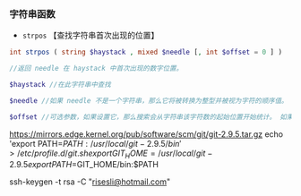 ### 字符串函数

- `strpos` 【查找字符串首次出现的位置】

```php
int strpos ( string $haystack , mixed $needle [, int $offset = 0 ] )

//返回 needle 在 haystack 中首次出现的数字位置。

$haystack //在此字符串中查找

$needle //如果 needle 不是一个字符串，那么它将被转换为整型并被视为字符的顺序值。

$offset //可选参数，如果设置它，那么搜索会从字符串该字符数的起始位置开始统计。 如果是负数，搜索会从字符串结尾指定字符数开始。
```

https://mirrors.edge.kernel.org/pub/software/scm/git/git-2.9.5.tar.gz
echo 'export PATH=$PATH:/usr/local/git-2.9.5/bin' > /etc/profile.d/git.sh
export GIT_HOME=/usr/local/git-2.9.5
export PATH=$GIT_HOME/bin:$PATH

ssh-keygen -t rsa -C "risesli@hotmail.com"